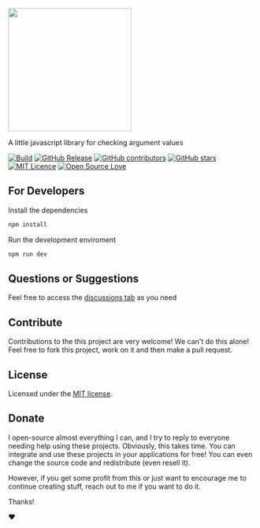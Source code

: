 
<img src="https://user-images.githubusercontent.com/98138701/173466440-2a051a17-b509-4ca6-9499-87bc3b2d0944.png" width="250px"/>

A little javascript library for checking argument values

[![Build](https://github.com/thiagodonferreira/check-arguments/actions/workflows/build.yml/badge.svg)](https://github.com/thiagodonferreira/check-arguments/actions/workflows/build.yml)
[![GitHub Release](https://img.shields.io/github/release/thiagodonferreira/check-arguments.svg)](https://github.com/thiagodonferreira/check-arguments/releases/latest)
[![GitHub contributors](https://img.shields.io/github/contributors/thiagodonferreira/check-arguments.svg)](https://github.com/thiagodonferreira/check-arguments/graphs/contributors)
[![GitHub stars](https://img.shields.io/github/stars/thiagodonferreira/check-arguments.svg)](https://github.com/thiagodonferreira/check-arguments)
[![MIT Licence](https://badges.frapsoft.com/os/mit/mit.svg?v=103)](https://opensource.org/licenses/mit-license.php)
[![Open Source Love](https://badges.frapsoft.com/os/v1/open-source.svg?v=103)](https://github.com/ellerbrock/open-source-badges/)

## For Developers

Install the dependencies

```bash
npm install
```

Run the development enviroment

```bash
npm run dev
```

## Questions or Suggestions

Feel free to access the <a href="../../discussions">discussions tab</a> as you need

## Contribute

Contributions to the this project are very welcome! We can't do this alone! Feel free to fork this project, work on it and then make a pull request.

## License

Licensed under the [MIT license](LICENSE).

## Donate

I open-source almost everything I can, and I try to reply to everyone needing help using these projects. Obviously, this takes time. You can integrate and use these projects in your applications for free! You can even change the source code and redistribute (even resell it).

However, if you get some profit from this or just want to encourage me to continue creating stuff, reach out to me if you want to do it.

Thanks!

❤️
